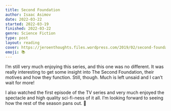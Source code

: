 ```yaml
---
title: Second Foundation
author: Isaac Asimov
date: 2022-03-22
started: 2022-03-19
finished: 2022-03-22
genre: Science Fiction
type: post
layout: reading
cover: https://jeroenthoughts.files.wordpress.com/2019/02/second-foundation.jpg
emoji: 📚
---
```


I’m still very much enjoying this series, and this one was no different. It was really interesting to get some insight into The Second Foundation, their motives and how they function. Still, though. Much is left unsaid and I can’t wait for more!

I also watched the first episode of the TV series and very much enjoyed the spectacle and high quality sci-fi-ness of it all. I’m looking forward to seeing how the rest of the season pans out. 🤞

